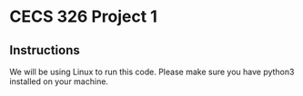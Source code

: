 # CECS 326 Project 1
## Instructions
We will be using Linux to run this code. Please make sure you have python3 installed on your machine. 

